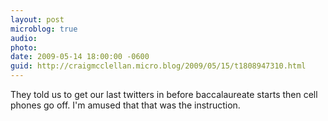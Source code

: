```yaml
---
layout: post
microblog: true
audio: 
photo: 
date: 2009-05-14 18:00:00 -0600
guid: http://craigmcclellan.micro.blog/2009/05/15/t1808947310.html
---
```

They told us to get our last twitters in before baccalaureate starts then cell phones go off. I'm amused that that was the instruction.
